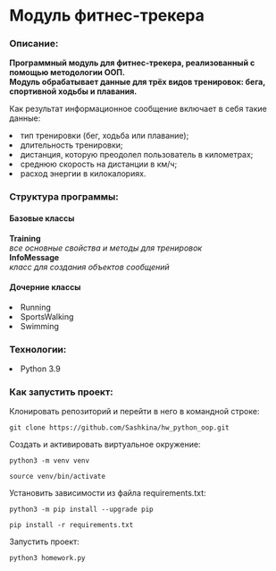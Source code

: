 # Модуль фитнес-трекера

### Описание:

**Программный модуль для фитнес-трекера, реализованный с помощью методологии ООП.  
Модуль обрабатывает данные для трёх видов тренировок: бега, спортивной ходьбы и плавания.**

Как результат информационное сообщение включает в себя такие данные:
<li> тип тренировки (бег, ходьба или плавание);
<li> длительность тренировки;
<li> дистанция, которую преодолел пользователь в километрах;
<li> среднюю скорость на дистанции в км/ч;
<li> расход энергии в килокалориях.

### Структура программы:

#### Базовые классы

**Training**  
*все основные свойства и методы для тренировок*  
**InfoMessage**  
*класс для создания объектов сообщений*

#### Дочерние классы

<li> Running
<li> SportsWalking
<li> Swimming


### Технологии:
<li> Python 3.9

### Как запустить проект:

Клонировать репозиторий и перейти в него в командной строке:

```
git clone https://github.com/Sashkina/hw_python_oop.git
```

Cоздать и активировать виртуальное окружение:

```
python3 -m venv venv
```

```
source venv/bin/activate
```

Установить зависимости из файла requirements.txt:

```
python3 -m pip install --upgrade pip
```

```
pip install -r requirements.txt
```

Запустить проект:

```
python3 homework.py
```
